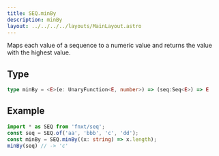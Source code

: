 ```yaml
---
title: SEQ.minBy
description: minBy
layout: ../../../../layouts/MainLayout.astro
---
```

Maps each value of a sequence to a numeric value and returns the value with the highest value.

## Type
```ts
type minBy = <E>(e: UnaryFunction<E, number>) => (seq:Seq<E>) => E
```

## Example
```ts
import * as SEQ from 'fnxt/seq';
const seq = SEQ.of('aa', 'bbb', 'c', 'dd');
const minBy = SEQ.minBy((x: string) => x.length);
minBy(seq) // -> 'c'
```
 
